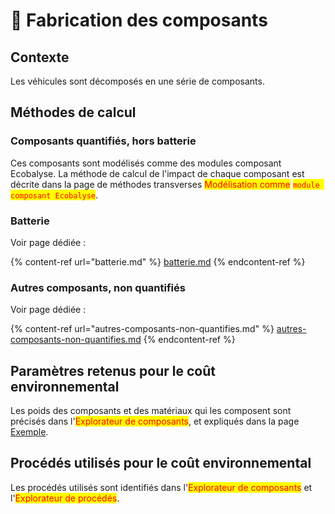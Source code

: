 # 🔧 Fabrication des composants

## Contexte

Les véhicules sont décomposés en une série de composants.

## Méthodes de calcul

### Composants quantifiés, hors batterie

Ces composants sont modélisés comme des modules composant Ecobalyse. La méthode de calcul de l'impact de chaque composant est décrite dans la page de méthodes transverses <mark style="color:red;">Modélisation comme</mark> <mark style="color:red;"></mark><mark style="color:red;">`module composant Ecobalyse`</mark>.

### Batterie

Voir page dédiée :

{% content-ref url="batterie.md" %}
[batterie.md](batterie.md)
{% endcontent-ref %}

### Autres composants, non quantifiés

Voir page dédiée :

{% content-ref url="autres-composants-non-quantifies.md" %}
[autres-composants-non-quantifies.md](autres-composants-non-quantifies.md)
{% endcontent-ref %}

## Paramètres retenus pour le coût environnemental

Les poids des composants et des matériaux qui les composent sont précisés dans l'<mark style="color:red;">Explorateur de composants</mark>, et expliqués dans la page [Exemple](https://fabrique-numerique.gitbook.io/ecobalyse/vehicules/exemples).

## Procédés utilisés pour le coût environnemental

Les procédés utilisés sont identifiés dans l'<mark style="color:red;">Explorateur de composants</mark> et l'<mark style="color:red;">Explorateur de procédés</mark>.
